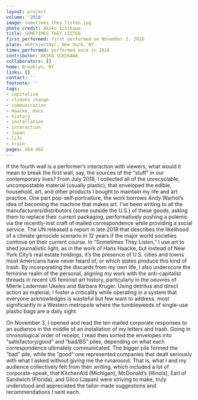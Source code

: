 ```yaml
---
layout: project
volume: '2018'
image: sometimes_they_listen.jpg
photo_credit: Akiko Ichikawa
title: SOMETIMES THEY LISTEN
first_performed: first performed on November 3, 2018
place: mhProjectNyc, New York, NY
times_performed: performed once in 2018
contributor: AKIKO ICHIKAWA
collaborators: []
home: Brooklyn, NY
links: []
contact: ''
footnote: ''
tags:
- capitalism
- climate change
- communication
- Haacke, Hans
- history
- installation
- interaction
- Japan
- life
- trash
pages: 464-465
---
```


If the fourth wall is a performer’s interaction with viewers, what would it mean to break the first wall, say, the sources of the “stuff” in our contemporary lives? From July 2018, I collected all of the unrecyclable, uncompostable material (usually plastic), that enveloped the edible, household, art, and other products I bought to maintain my life and art practice. One part pop-self-portraiture, the work borrows Andy Warhol’s idea of becoming the machine that makes art. I’ve been writing to all the manufacturers/distributors (some outside the U.S.) of these goods, asking them to replace their current packaging, performatively pushing a polemic via the recently-lost craft of mailed correspondence while providing a social service. The UN released a report in late 2018 that describes the likelihood of a climate genocide scenario in 12 years if the major world societies continue on their current course. In “Sometimes They Listen,” I use art to shed journalistic light, as in the work of Hans Haacke, but instead of New York City’s real estate holdings, it’s the presence of U.S. cities and towns most Americans have never heard of, or which states produce this kind of trash. By incorporating the discards from my own life, I also underscore the feminine realm of the personal, aligning my work with the anti-capitalist threads in recent US feminist art history, particularly in the oeuvres of Mierle Laderman Ukeles and Barbara Kruger. Using detritus and direct action as material, I foster a criticality while operating in a system that everyone acknowledges is wasteful but few want to address, most significantly in a Western metropole where the tumbleweeds of single-use plastic bags are a daily sight.

On November 3, I opened and read the ten mailed corporate responses to an audience in the middle of an installation of my letters and trash. Going in chronological order of receipt, I read then sorted the envelopes into “satisfactory/good” and “bad/BS” piles, depending on what each correspondence ultimately communicated. The bigger pile formed the “bad” pile, while the “good” one represented companies that dealt seriously with what I asked without giving me the runaround. That is, what I and my audience collectively felt from their writing, which included a lot of corporate-speak, that KitchenAid (Michigan), McDonald’s (Illinois), Earl of Sandwich (Florida), and Glico (Japan) were striving to make, truly understood and appreciated the tailor-made suggestions and recommendations I sent each.
